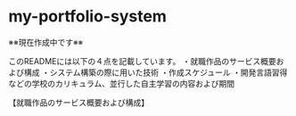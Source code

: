# my-portfolio-system
※※現在作成中です※※

このREADMEには以下の４点を記載しています。
・就職作品のサービス概要および構成
・システム構築の際に用いた技術
・作成スケジュール
・開発言語習得などの学校のカリキュラム、並行した自主学習の内容および期間

【就職作品のサービス概要および構成】